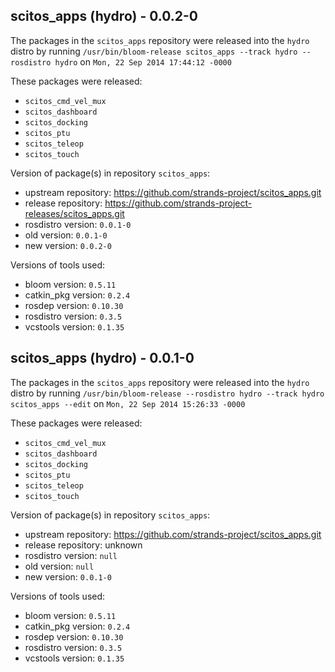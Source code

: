 ## scitos_apps (hydro) - 0.0.2-0

The packages in the `scitos_apps` repository were released into the `hydro` distro by running `/usr/bin/bloom-release scitos_apps --track hydro --rosdistro hydro` on `Mon, 22 Sep 2014 17:44:12 -0000`

These packages were released:
- `scitos_cmd_vel_mux`
- `scitos_dashboard`
- `scitos_docking`
- `scitos_ptu`
- `scitos_teleop`
- `scitos_touch`

Version of package(s) in repository `scitos_apps`:
- upstream repository: https://github.com/strands-project/scitos_apps.git
- release repository: https://github.com/strands-project-releases/scitos_apps.git
- rosdistro version: `0.0.1-0`
- old version: `0.0.1-0`
- new version: `0.0.2-0`

Versions of tools used:
- bloom version: `0.5.11`
- catkin_pkg version: `0.2.4`
- rosdep version: `0.10.30`
- rosdistro version: `0.3.5`
- vcstools version: `0.1.35`


## scitos_apps (hydro) - 0.0.1-0

The packages in the `scitos_apps` repository were released into the `hydro` distro by running `/usr/bin/bloom-release --rosdistro hydro --track hydro scitos_apps --edit` on `Mon, 22 Sep 2014 15:26:33 -0000`

These packages were released:
- `scitos_cmd_vel_mux`
- `scitos_dashboard`
- `scitos_docking`
- `scitos_ptu`
- `scitos_teleop`
- `scitos_touch`

Version of package(s) in repository `scitos_apps`:
- upstream repository: https://github.com/strands-project/scitos_apps.git
- release repository: unknown
- rosdistro version: `null`
- old version: `null`
- new version: `0.0.1-0`

Versions of tools used:
- bloom version: `0.5.11`
- catkin_pkg version: `0.2.4`
- rosdep version: `0.10.30`
- rosdistro version: `0.3.5`
- vcstools version: `0.1.35`


